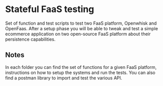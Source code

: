 # Stateful FaaS testing

Set of function and test scripts to test two FaaS platform, Openwhisk and OpenFaas. After a setup phase you will be able to tweak and test a simple ecommerce application on two open-source FaaS platform about their persistence capabilities.

## Notes

In each folder you can find the set of functions for a given FaaS platform, instructions on how to setup the systems and run the tests. You can also find a postman library to import and test the various API.